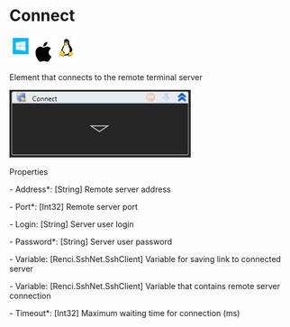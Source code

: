 # Connect

![](<../../../../.gitbook/assets/image (25).png>)

Element that connects to the remote terminal server

![](<../../../../.gitbook/assets/1 (35).png>)

Properties

&#x20; \- Address\*: \[String] Remote server address

&#x20;\- Port\*: \[Int32] Remote server port

&#x20;\- Login: \[String] Server user login

&#x20;\- Password\*: \[String] Server user password

&#x20;\- Variable: \[Renci.SshNet.SshClient] Variable for saving link to connected server

&#x20;\- Variable: \[Renci.SshNet.SshClient] Variable that contains remote server connection

&#x20;\- Timeout\*: \[Int32] Maximum waiting time for connection (ms)
